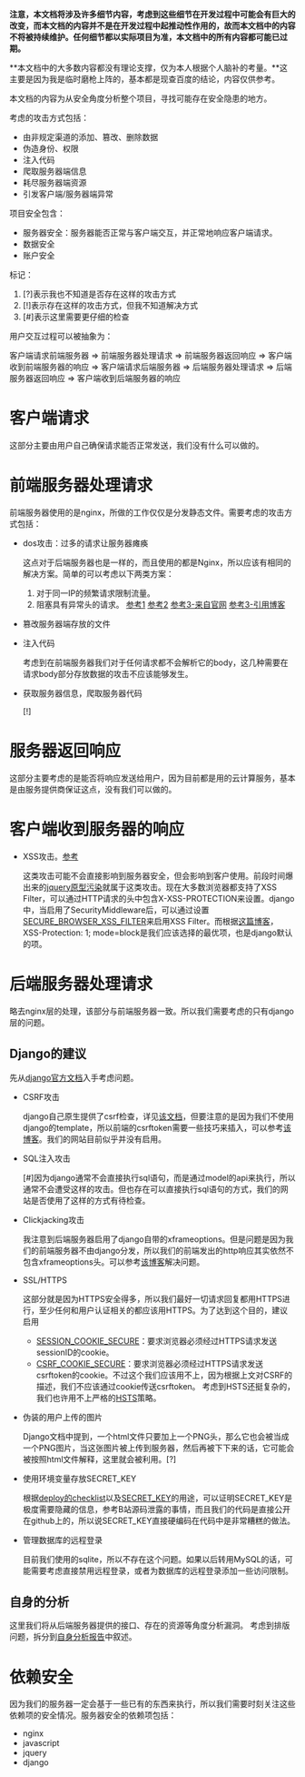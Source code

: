 **注意，本文档将涉及许多细节内容，考虑到这些细节在开发过程中可能会有巨大的改变，而本文档的内容并不是在开发过程中起推动性作用的，故而本文档中的内容不将被持续维护。任何细节都以实际项目为准，本文档中的所有内容都可能已过期。**

**本文档中的大多数内容都没有理论支撑，仅为本人根据个人脑补的考量。**这主要是因为我是临时磨枪上阵的，基本都是现查百度的结论，内容仅供参考。

本文档的内容为从安全角度分析整个项目，寻找可能存在安全隐患的地方。

考虑的攻击方式包括：
* 由非规定渠道的添加、篡改、删除数据
* 伪造身份、权限
* 注入代码
* 爬取服务器端信息
* 耗尽服务器端资源
* 引发客户端/服务器端异常

项目安全包含：
* 服务器安全：服务器能否正常与客户端交互，并正常地响应客户端请求。
* 数据安全
* 账户安全

标记：
1. [?]表示我也不知道是否存在这样的攻击方式
2. [!]表示存在这样的攻击方式，但我不知道解决方式
3. [#]表示这里需要更仔细的检查


用户交互过程可以被抽象为：

客户端请求前端服务器 => 前端服务器处理请求 => 前端服务器返回响应 => 客户端收到前端服务器的响应 => 
客户端请求后端服务器 => 后端服务器处理请求 => 后端服务器返回响应 => 客户端收到后端服务器的响应

# 客户端请求
这部分主要由用户自己确保请求能否正常发送，我们没有什么可以做的。

# 前端服务器处理请求
前端服务器使用的是nginx，所做的工作仅仅是分发静态文件。需要考虑的攻击方式包括：

* dos攻击：过多的请求让服务器瘫痪

    这点对于后端服务器也是一样的，而且使用的都是Nginx，所以应该有相同的解决方案。简单的可以考虑以下两类方案：
    1. 对于同一IP的频繁请求限制流量。
    2. 阻塞具有异常头的请求。
    [参考1](https://blog.csdn.net/luyaran/article/details/71082471) [参考2](https://blog.csdn.net/weixin_38628533/article/details/80469712) [参考3-来自官网](https://www.nginx.com/blog/mitigating-ddos-attacks-with-nginx-and-nginx-plus/) [参考3-引用博客](https://www.cnblogs.com/EasonJim/p/7807729.html)
* 篡改服务器端存放的文件
* 注入代码

    考虑到在前端服务器我们对于任何请求都不会解析它的body，这几种需要在请求body部分存放数据的攻击不应该能够发生。
* 获取服务器信息，爬取服务器代码

    [!]

# 服务器返回响应
这部分主要考虑的是能否将响应发送给用户，因为目前都是用的云计算服务，基本是由服务提供商保证这点，没有我们可以做的。

# 客户端收到服务器的响应
* XSS攻击。[参考](https://www.freebuf.com/articles/web/185654.html)

    这类攻击可能不会直接影响到服务器安全，但会影响到客户使用。前段时间爆出来的[jquery原型污染](https://www.360zhijia.com/anquan/461210.html)就属于这类攻击。现在大多数浏览器都支持了XSS Filter，可以通过HTTP请求的头中包含X-XSS-PROTECTION来设置。django中，当启用了SecurityMiddleware后，可以通过设置[SECURE_BROWSER_XSS_FILTER](https://docs.djangoproject.com/en/2.1/ref/settings/#std:setting-SECURE_BROWSER_XSS_FILTER)来启用XSS Filter。而根据[这篇博客](https://www.freebuf.com/articles/web/138769.html)，XSS-Protection: 1; mode=block是我们应该选择的最优项，也是django默认的项。

# 后端服务器处理请求
略去nginx层的处理，该部分与前端服务器一致。所以我们需要考虑的只有django层的问题。

## Django的建议
先从[django官方文档](https://docs.djangoproject.com/zh-hans/2.2/topics/security/)入手考虑问题。

* CSRF攻击

    django自己原生提供了csrf检查，详见[该文档](https://docs.djangoproject.com/zh-hans/2.2/ref/csrf/#using-csrf)，但要注意的是因为我们不使用django的template，所以前端的csrftoken需要一些技巧来插入，可以参考[该博客](https://www.cnblogs.com/zhangtq/p/9759061.html)。我们的网站目前似乎并没有启用。

* SQL注入攻击

    [#]因为django通常不会直接执行sql语句，而是通过model的api来执行，所以通常不会遭受这样的攻击。但也存在可以直接执行sql语句的方式，我们的网站是否使用了这样的方式有待检查。

* Clickjacking攻击

    我注意到后端服务器启用了django自带的xframeoptions。但是问题是因为我们的前端服务器不由django分发，所以我们的前端发出的http响应其实依然不包含xframeoptions头。可以参考[该博客](https://blog.csdn.net/tigerzx/article/details/60373982)解决问题。

* SSL/HTTPS

    这部分就是因为HTTPS安全得多，所以我们最好一切请求回复都用HTTPS进行，至少任何和用户认证相关的都应该用HTTPS。为了达到这个目的，建议启用
    * [SESSION_COOKIE_SECURE](https://docs.djangoproject.com/en/2.1/ref/settings/#std:setting-SESSION_COOKIE_SECURE)：要求浏览器必须经过HTTPS请求发送sessionID的cookie。
    * [CSRF_COOKIE_SECURE](https://docs.djangoproject.com/en/2.1/ref/settings/#std:setting-CSRF_COOKIE_SECURE)：要求浏览器必须经过HTTPS请求发送csrftoken的cookie。不过这个我们应该用不上，因为根据上文对CSRF的描述，我们不应该通过cookie传送csrftoken。
    考虑到HSTS还挺复杂的，我们也许用不上严格的[HSTS](https://docs.djangoproject.com/en/2.1/ref/middleware/#http-strict-transport-security)策略。

* 伪装的用户上传的图片

    Django文档中提到，一个html文件只要加上一个PNG头，那么它也会被当成一个PNG图片，当这张图片被上传到服务器，然后再被下下来的话，它可能会被按照html文件解释，这里就会被利用。[?]

* 使用环境变量存放SECRET_KEY

    根据[deploy的checklist](https://docs.djangoproject.com/en/2.1/howto/deployment/checklist/#secret-key)以及[SECRET_KEY](https://docs.djangoproject.com/en/2.1/ref/settings/#std:setting-SECRET_KEY)的用途，可以证明SECRET_KEY是极度需要隐藏的信息，参考B站源码泄露的事情，而且我们的代码是直接公开在github上的，所以说SECRET_KEY直接硬编码在代码中是非常糟糕的做法。

* 管理数据库的远程登录

    目前我们使用的sqlite，所以不存在这个问题。如果以后转用MySQL的话，可能需要考虑直接禁用远程登录，或者为数据库的远程登录添加一些访问限制。


## 自身的分析
这里我们将从后端服务器提供的接口、存在的资源等角度分析漏洞。
考虑到排版问题，拆分到[自身分析报告](safe_self_analyze.md)中叙述。


# 依赖安全
因为我们的服务器一定会基于一些已有的东西来执行，所以我们需要时刻关注这些依赖项的安全情况。服务器安全的依赖项包括：
* nginx
* javascript
* jquery
* django
